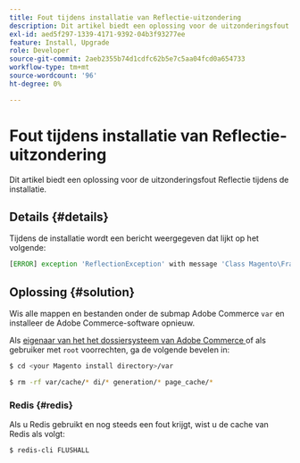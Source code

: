 ```yaml
---
title: Fout tijdens installatie van Reflectie-uitzondering
description: Dit artikel biedt een oplossing voor de uitzonderingsfout Reflectie tijdens de installatie.
exl-id: aed5f297-1339-4171-9392-04b3f93277ee
feature: Install, Upgrade
role: Developer
source-git-commit: 2aeb2355b74d1cdfc62b5e7c5aa04fcd0a654733
workflow-type: tm+mt
source-wordcount: '96'
ht-degree: 0%

---
```


# Fout tijdens installatie van Reflectie-uitzondering

Dit artikel biedt een oplossing voor de uitzonderingsfout Reflectie tijdens de installatie.

## Details {#details}

Tijdens de installatie wordt een bericht weergegeven dat lijkt op het volgende:

```php
[ERROR] exception 'ReflectionException' with message 'Class Magento\Framework\StoreManagerInterface does not exist' in /<path>/lib/internal/Magento/Framework/Code/Reader/ClassReader.php
```

## Oplossing {#solution}

Wis alle mappen en bestanden onder de submap Adobe Commerce `var` en installeer de Adobe Commerce-software opnieuw.

Als [ eigenaar van het het dossiersysteem van Adobe Commerce ](https://experienceleague.adobe.com/en/docs/commerce-operations/installation-guide/prerequisites/file-system/overview) of als gebruiker met `root` voorrechten, ga de volgende bevelen in:

```bash
$ cd <your Magento install directory>/var
```

```bash
$ rm -rf var/cache/* di/* generation/* page_cache/*
```

### Redis {#redis}

Als u Redis gebruikt en nog steeds een fout krijgt, wist u de cache van Redis als volgt:

```bash
$ redis-cli FLUSHALL
```
